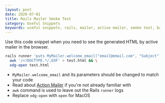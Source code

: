 ```yaml
---
layout: post
date: 2020-07-01
title: Rails Mailer Smoke Test
category: Useful Snippets
keywords: useful snippets, rails, mailer, active mailer, smoke test, bash
---
```


Use this code snippet when you need to see the generated HTML by active mailer in the browser.

<!--more-->

```bash
rails runner 'puts MyMailer.welcome_email("email@email.com", "Subject").body.to_s' | \
  awk '/<!DOCTYPE.*/,EOF' > test.html && \
  xdg-open test.html
```

* `MyMailer.welcome_email` and its parameters should be changed to match your code
* Read about [Action Mailer](https://guides.rubyonrails.org/action_mailer_basics.html#walkthrough-to-generating-a-mailer) if you're not already familiar with
* `awk` command is used to leave out the Rails `runner` logs
* Replace `xdg-open` with `open` for MacOS
